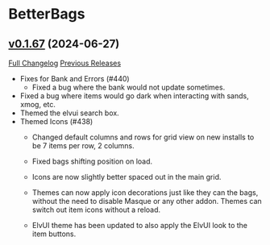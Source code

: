 # BetterBags

## [v0.1.67](https://github.com/Cidan/BetterBags/tree/v0.1.67) (2024-06-27)
[Full Changelog](https://github.com/Cidan/BetterBags/compare/v0.1.66...v0.1.67) [Previous Releases](https://github.com/Cidan/BetterBags/releases)

- Fixes for Bank and Errors (#440)  
    * Fixed a bug where the bank would not update sometimes.  
- Fixed a bug where items would go dark when interacting with sands, xmog, etc.  
- Themed the elvui search box.  
- Themed Icons (#438)  
    * Changed default columns and rows for grid view on new installs to be 7 items per row, 2 columns.  
    * Fixed bags shifting position on load.  
    * Icons are now slightly better spaced out in the main grid.  
    * Themes can now apply icon decorations just like they can the bags, without the need to disable Masque or any other addon. Themes can switch out item icons without a reload.  
    * ElvUI theme has been updated to also apply the ElvUI look to the item buttons.  